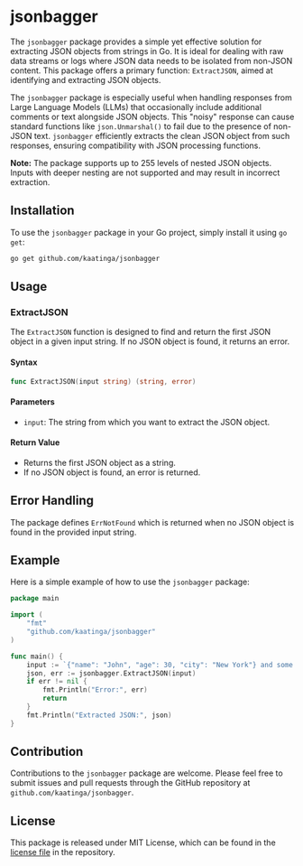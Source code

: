 # jsonbagger

The `jsonbagger` package provides a simple yet effective solution for extracting JSON objects from strings in Go. It is ideal for dealing with raw data streams or logs where JSON data needs to be isolated from non-JSON content. This package offers a primary function: `ExtractJSON`, aimed at identifying and extracting JSON objects.

The `jsonbagger` package is especially useful when handling responses from Large Language Models (LLMs) that occasionally include additional comments or text alongside JSON objects. This "noisy" response can cause standard functions like `json.Unmarshal()` to fail due to the presence of non-JSON text. `jsonbagger` efficiently extracts the clean JSON object from such responses, ensuring compatibility with JSON processing functions.

**Note:** The package supports up to 255 levels of nested JSON objects. Inputs with deeper nesting are not supported and may result in incorrect extraction.

## Installation

To use the `jsonbagger` package in your Go project, simply install it using `go get`:

```bash
go get github.com/kaatinga/jsonbagger
```

## Usage

### ExtractJSON

The `ExtractJSON` function is designed to find and return the first JSON object in a given input string. If no JSON object is found, it returns an error.

#### Syntax

```go
func ExtractJSON(input string) (string, error)
```

#### Parameters

- `input`: The string from which you want to extract the JSON object.

#### Return Value

- Returns the first JSON object as a string.
- If no JSON object is found, an error is returned.

## Error Handling

The package defines `ErrNotFound` which is returned when no JSON object is found in the provided input string.

## Example

Here is a simple example of how to use the `jsonbagger` package:

```go
package main

import (
	"fmt"
	"github.com/kaatinga/jsonbagger"
)

func main() {
	input := `{"name": "John", "age": 30, "city": "New York"} and some non-JSON text`
	json, err := jsonbagger.ExtractJSON(input)
	if err != nil {
		fmt.Println("Error:", err)
		return
	}
	fmt.Println("Extracted JSON:", json)
}
```

## Contribution

Contributions to the `jsonbagger` package are welcome. Please feel free to submit issues and pull requests through the GitHub repository at `github.com/kaatinga/jsonbagger`.

## License

This package is released under MIT License, which can be found in the [license file](LICENSE.md) in the repository.
